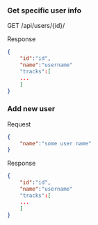 ### Get specific user info

GET /api/users/{id}/

Response

```json
{
    "id":"id",
    "name":"username"
    "tracks":[
    ...
    ]
}
```



### Add new user

Request

```json
{
    "name":"some user name"
}
```

Response

```json
{
    "id":"id",
    "name":"username"
    "tracks":[
    ...
    ]
}
```


